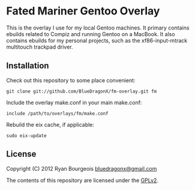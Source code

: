 Fated Mariner Gentoo Overlay
============================

This is the overlay I use for my local Gentoo machines. It primary contains
ebuilds related to Compiz and running Gentoo on a MacBook. It also contains
ebuilds for my personal projects, such as the xf86-input-mtrack multitouch
trackpad driver.

Installation
------------

Check out this repository to some place convenient:

    git clone git://github.com/BlueDragonX/fm-overlay.git fm

Include the overlay make.conf in your main make.conf:

    include /path/to/overlays/fm/make.conf

Rebuild the eix cache, if applicable:

    sudo eix-update

License
-------

Copyright (C) 2012 Ryan Bourgeois <bluedragonx@gmail.com>

The contents of this repository are licensed under the [GPLv2][1].

[1]: http://www.gnu.org/licenses/gpl-2.0.html                                   "GNU General Public License, version 2"

